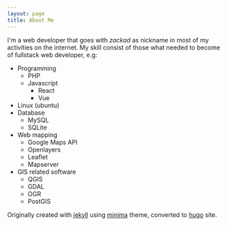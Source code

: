 ```yaml
---
layout: page
title: About Me
---
```

I'm a web developer that goes with *zackad* as nickname in most of my activities on the internet. My skill consist of those what needed to become of fullstack web developer, e.g:

- Programming
    - PHP
    - Javascript
        - React
        - Vue
- Linux (ubuntu)
- Database
    - MySQL
    - SQLite
- Web mapping
    - Google Maps API
    - Openlayers
    - Leaflet
    - Mapserver
- GIS related software
    - QGIS
    - GDAL
    - OGR
    - PostGIS

Originally created with [jekyll][jekyll] using [minima][minima] theme, converted to [hugo](https://gohugo.io/) site.

[jekyll]:https://github.com/jekyll/jekyll
[minima]:https://github.com/jekyll/minima

